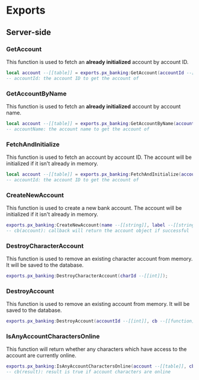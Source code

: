 # Exports

## Server-side

### GetAccount

This function is used to fetch an **already initialized** account by account ID.
```lua title="server/main.lua"
local account --[[table]] = exports.px_banking:GetAccount(accountId --[[int]]);
-- accountId: the account ID to get the account of
```

### GetAccountByName

This function is used to fetch an **already initialized** account by account name.
```lua title="server/main.lua"
local account --[[table]] = exports.px_banking:GetAccountByName(accountName --[[string]]);
-- accountName: the account name to get the account of
```

### FetchAndInitialize

This function is used to fetch an account by account ID. The account will be initialized if it isn't already in memory.
```lua title="server/main.lua"
local account --[[table]] = exports.px_banking:FetchAndInitialize(accountId --[[int]]);
-- accountId: the account ID to get the account of
```

### CreateNewAccount

This function is used to create a new bank account. The account will be initialized if it isn't already in memory.
```lua title="server/main.lua"
exports.px_banking:CreateNewAccount(name --[[string]], label --[[string]], type --[[string]], balance --[[int]], overdraftLimit --[[int]], noteRequired --[[bool]], characters --[[table]], logLimit --[[int]], characterData --[[table]], cb --[[function]]);
-- cb(account): callback will return the account object if successful
```

### DestroyCharacterAccount

This function is used to remove an existing character account from memory. It will be saved to the database.
```lua title="server/main.lua"
exports.px_banking:DestroyCharacterAccount(charId --[[int]]);
```

### DestroyAccount

This function is used to remove an existing account from memory. It will be saved to the database.
```lua title="server/main.lua"
exports.px_banking:DestroyAccount(accountId --[[int]], cb --[[function]]);
```

### IsAnyAccountCharactersOnline

This function will return whether any characters which have access to the account are currently online.
```lua title="server/main.lua"
exports.px_banking:IsAnyAccountCharactersOnline(account --[[table]], cb --[[function]]);
-- cb(result): result is true if account characters are online
```